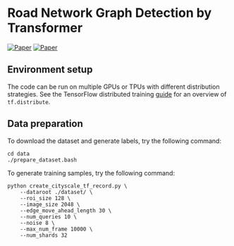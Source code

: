 # Road Network Graph Detection by Transformer

[![Paper](https://img.shields.io/badge/Paper-TGRS.2022.3186993-00629B?logo=ieee)](https://ieeexplore.ieee.org/abstract/document/9810294)
[![Paper](https://img.shields.io/badge/Paper-LRA.2023.3264723-00629B?logo=ieee)](https://ieeexplore.ieee.org/abstract/document/10093124)

## Environment setup
The code can be run on multiple GPUs or TPUs with different distribution
strategies. See the TensorFlow distributed training
[guide](https://www.tensorflow.org/guide/distributed_training) for an overview
of `tf.distribute`.

## Data preparation
To download the dataset and generate labels, try the following command:

```
cd data
./prepare_dataset.bash
```

To generate training samples, try the following command:

```
python create_cityscale_tf_record.py \
    --dataroot ./dataset/ \
    --roi_size 128 \
    --image_size 2048 \
    --edge_move_ahead_length 30 \
    --num_queries 10 \
    --noise 8 \
    --max_num_frame 10000 \
    --num_shards 32
```